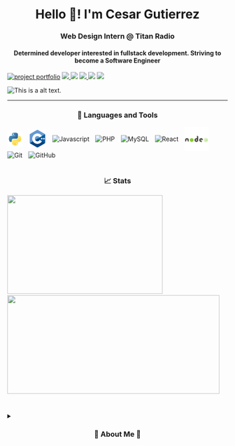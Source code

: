 # <h1 align="center" dir="auto">Hello 👾! I'm Cesar Gutierrez </h1>

<h3 align="center" dir="auto">  Web Design Intern @ Titan Radio  </h3>

<h4 align="center" dir="auto"> Determined developer interested in fullstack development. Striving to become a Software Engineer </h4>

<p aligh="left">
    <a href="https://cesar-gz.github.io/project-portfolio/">
        <img alt="project portfolio" title="My Project Portfolio" 
        src="https://custom-icon-badges.demolab.com/badge/cesar--gz-Project%20Portfolio-lightblue?style=for-the-badge"
        /></a>
    <a href="https://www.linkedin.com/in/cesar-gutierrez-c/" rel="nofollow"> <img src="https://img.shields.io/badge/LinkedIn-0077B5?style=for-the-badge&logo=linkedin&logoColor=white"> 
    </a>
    <a href="https://titanradio.org/testingpage/" rel="nofollow"> <img src="https://img.shields.io/badge/Radio-0000CC?style=for-the-badge&logo=audacity&logoColor=white"></a>
        <a href="mailto:cesar7720g@gmail.com">
        <img src="https://img.shields.io/badge/Gmail-D14836?style=for-the-badge&logo=gmail&logoColor=white" style="max-width: 100%;">
    </a>
    <a href="https://s3.amazonaws.com/symp.csm.usprod/fullerton/files/220/220ae54fec94a0eb99891a125253c028.pdf?X-Amz-Content-Sha256=UNSIGNED-PAYLOAD&X-Amz-Algorithm=AWS4-HMAC-SHA256&X-Amz-Credential=AKIAID3RBESXBCESHUGA%2F20230223%2Fus-east-1%2Fs3%2Faws4_request&X-Amz-Date=20230223T201608Z&X-Amz-SignedHeaders=host&X-Amz-Expires=3600&X-Amz-Signature=e55c0f0b27c5ee2ea7e98b2b19cb12990b8f7c19db10da10c97d389d1cce34ad" rel="nofollow"><img src="https://img.shields.io/badge/Resume-18A303?style=for-the-badge&logo=LibreOffice&logoColor=white"></a>
    <a><img src="https://vbr.wocr.tk/badge?page_id=cesar-gz&amp;style=for-the-badge&amp;logo=Github&amp;color=blueviolet" style="max-width: 100%;"></a>

![This is a alt text.](https://lh3.googleusercontent.com/agl8Z-l2qblO18uVebpgC8oZc_NFB2HIL_UjcGIRbhTzlCHFeXY6qAC92kUN4fv1WTIF25o8L2vwgyfwpDuSmzBF5SXdhD5XeUyJQhF75g "Why hello there.")
    
---

### <h3 align="center"> 🧰 Languages and Tools </h3>

<img align="center" alt="Python" width="35px" style="padding-right:10px;" 
    src="https://raw.githubusercontent.com/devicons/devicon/master/icons/python/python-original.svg"/>
<img src="https://raw.githubusercontent.com/devicons/devicon/master/icons/cplusplus/cplusplus-original.svg"  align="center" width="40px" height="40px" style="max-width: 100%; padding-right:10px"/>
<img align="center" alt="Javascript" width="35px" style="padding-right:10px;" 
    src="https://cdn.jsdelivr.net/gh/devicons/devicon/icons/javascript/javascript-plain.svg"/>
<img align="center" alt="PHP" width="45px" style="padding-right:10px;" 
    src="https://cdn.jsdelivr.net/gh/devicons/devicon/icons/php/php-plain.svg"/>
<img align="center" alt="MySQL" width="50px" style="padding-right:10px;" 
    src="https://cdn.jsdelivr.net/gh/devicons/devicon/icons/mysql/mysql-plain-wordmark.svg"/>
<img align="center" alt="React" width="35px" style="padding-right:10px;" 
    src="https://cdn.jsdelivr.net/gh/devicons/devicon/icons/react/react-original.svg"/>
<img align="center" alt="Node.js" width="55px" style="padding-right:10px;" 
    src="https://raw.githubusercontent.com/devicons/devicon/master/icons/nodejs/nodejs-original-wordmark.svg"/>
<img align="center" alt="Git" width="40px" style="padding-right:10px;" 
    src="https://camo.githubusercontent.com/fbfcb9e3dc648adc93bef37c718db16c52f617ad055a26de6dc3c21865c3321d/68747470733a2f2f7777772e766563746f726c6f676f2e7a6f6e652f6c6f676f732f6769742d73636d2f6769742d73636d2d69636f6e2e737667"/>
<img align="center" alt="GitHub" width="35px" style="padding-right:10px;" 
    src="https://cdn.jsdelivr.net/gh/devicons/devicon/icons/github/github-original.svg"/>
<br />

#

### <h3 align="center"> 📈 Stats </h3>

<a><img width="355" height="225" src="https://github-readme-stats.vercel.app/api/top-langs/?username=cesar-gz&theme=algolia&layout=compact"></a>
<a><img width="485" height="225" src="https://github-readme-stats-sigma-five.vercel.app/api?username=cesar-gz&theme=algolia&show_icons=true&include_all_commits=true&hide=stars" border-radius="40px" max-width="100%"> </a>

#

<details>
    <summary><h3 align="center">👾 About Me 👾</h3></summary>
        With three years of studying, I have developed a great understanding of Web Applications, Databases, Software, and Programming. I have used technologies like React, MongoDB, MySQL, and PHP. I am always seeking to expand my knowledge and stay up-to-date on the latest trends and developments. In my free time, I enjoy learning new frameworks or implementing new project ideas, and I believe that a healthy work-life balance is crucial for success and personal fulfillment. I am always open to new opportunities and challenges.
